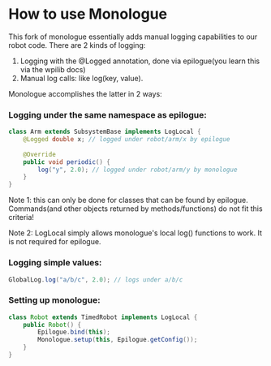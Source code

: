 # How to use Monologue

This fork of monologue essentially adds manual logging capabilities to our robot code.
There are 2 kinds of logging:

1. Logging with the @Logged annotation, done via epilogue(you learn this via the wpilib docs)
2. Manual log calls: like log(key, value).

Monologue accomplishes the latter in 2 ways:

### Logging under the same namespace as epilogue:
```java
class Arm extends SubsystemBase implements LogLocal {
	@Logged double x; // logged under robot/arm/x by epilogue
	
	@Override
    public void periodic() {
		log("y", 2.0); // logged under robot/arm/y by monologue
    }
}
```
Note 1: this can only be done for classes that can be found by epilogue.
Commands(and other objects returned by methods/functions) do not fit this criteria!

Note 2: LogLocal simply allows monologue's local log() functions to work. It is not required
for epilogue.

### Logging simple values:
```java
GlobalLog.log("a/b/c", 2.0); // logs under a/b/c
```

### Setting up monologue:
```java
class Robot extends TimedRobot implements LogLocal {
	public Robot() {
		Epilogue.bind(this);
		Monologue.setup(this, Epilogue.getConfig());
    }
}
```